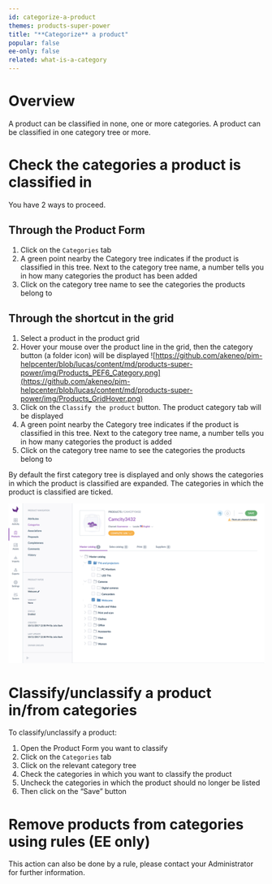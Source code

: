 ```yaml
---
id: categorize-a-product
themes: products-super-power
title: "**Categorize** a product"
popular: false
ee-only: false
related: what-is-a-category
---
```


# Overview

A product can be classified in none, one or more categories. A product can be classified in one category tree or more.

# Check the categories a product is classified in

You have 2 ways to proceed.

## Through the Product Form

1.  Click on the `Categories` tab
1.  A green point nearby the Category tree indicates if the product is classified in this tree. Next to the category tree name, a number tells you in how many categories the product has been added
1.  Click on the category tree name to see the categories the products belong to

## Through the shortcut in the grid

1.  Select a product in the product grid
1.  Hover your mouse over the product line in the grid, then the category button (a folder icon) will be displayed
![https://github.com/akeneo/pim-helpcenter/blob/lucas/content/md/products-super-power/img/Products_PEF6_Category.png](https://github.com/akeneo/pim-helpcenter/blob/lucas/content/md/products-super-power/img/Products_GridHover.png)
1.  Click on the `Classify the product` button. The product category tab will be displayed
1.  A green point nearby the Category tree indicates if the product is classified in this tree. Next to the category tree name, a number tells you in how many categories the product is added
1.  Click on the category tree name to see the categories the products belong to

By default the first category tree is displayed and only shows the categories in which the product is classified are expanded. The categories in which the product is classified are ticked.

![Image of the Categories](https://github.com/akeneo/pim-helpcenter/blob/lucas/content/md/products-super-power/img/Products_PEF6_Category.png)

# Classify/unclassify a product in/from categories

To classify/unclassify a product:
1.  Open the Product Form you want to classify
1.  Click on the `Categories` tab
1.  Click on the relevant category tree
1.  Check the categories in which you want to classify the product
1.  Uncheck the categories in which the product should no longer be listed
1.  Then click on the “Save” button

# Remove products from categories using rules (EE only)

This action can also be done by a rule, please contact your Administrator for further information.

